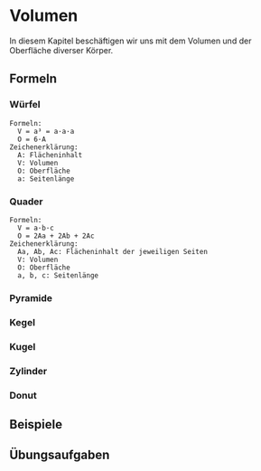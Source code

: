 # Volumen

In diesem Kapitel beschäftigen wir uns mit dem Volumen und der Oberfläche diverser Körper.

## Formeln
### Würfel
```
Formeln:
  V = a³ = a·a·a
  O = 6·A
Zeichenerklärung:
  A: Flächeninhalt
  V: Volumen
  O: Oberfläche
  a: Seitenlänge
```
### Quader
```
Formeln:
  V = a·b·c
  O = 2Aa + 2Ab + 2Ac
Zeichenerklärung:
  Aa, Ab, Ac: Flächeninhalt der jeweiligen Seiten
  V: Volumen
  O: Oberfläche
  a, b, c: Seitenlänge
```
### Pyramide

### Kegel

### Kugel

### Zylinder

### Donut

## Beispiele

## Übungsaufgaben
